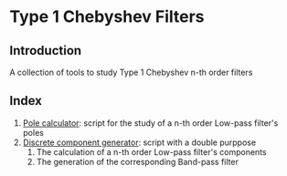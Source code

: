 # Type 1 Chebyshev Filters

## Introduction

A collection of tools to study Type 1 Chebyshev n-th order filters

## Index

1. [Pole calculator](): script for the study of a n-th order Low-pass filter's poles
2. [Discrete component generator](https://github.com/Squar3wave/python_chebyshev/tree/master/filter_generator): script with a double purppose
	1. The calculation of a n-th order Low-pass filter's components
	2. The generation of the corresponding Band-pass filter
